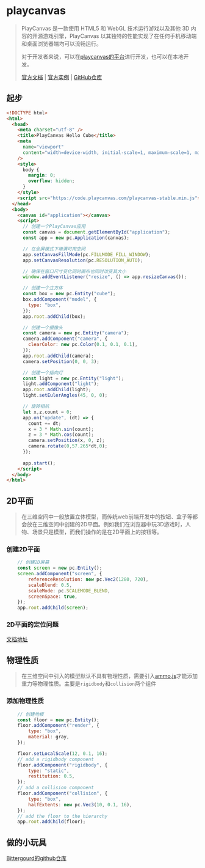 # playcanvas

> PlayCanvas 是一款使用 HTML5 和 WebGL 技术运行游戏以及其他 3D 内容的开源游戏引擎，PlayCanvas 以其独特的性能实现了在任何手机移动端和桌面浏览器端均可以流畅运行。
>
> 对于开发者来说，可以在[playcanvas的平台](https://playcanvas.com/)进行开发，也可以在本地开发。
>
> [官方文档](https://developer.playcanvas.com/en/user-manual) |  [官方实例](https://playcanvas.github.io/#/physics/compound-collision) | [GitHub仓库](https://github.com/playcanvas/engine) 

## 起步

```html
<!DOCTYPE html>
<html>
  <head>
    <meta charset="utf-8" />
    <title>PlayCanvas Hello Cube</title>
    <meta
      name="viewport"
      content="width=device-width, initial-scale=1, maximum-scale=1, minimum-scale=1, user-scalable=no"
    />
    <style>
      body {
        margin: 0;
        overflow: hidden;
      }
    </style>
    <script src="https://code.playcanvas.com/playcanvas-stable.min.js"></script>
  </head>
  <body>
    <canvas id="application"></canvas>
    <script>
      // 创建一个PlayCanvas应用
      const canvas = document.getElementById("application");
      const app = new pc.Application(canvas);

      // 在全屏模式下填满可用空间
      app.setCanvasFillMode(pc.FILLMODE_FILL_WINDOW);
      app.setCanvasResolution(pc.RESOLUTION_AUTO);

      // 确保在窗口尺寸变化同时画布也同时改变其大小
      window.addEventListener("resize", () => app.resizeCanvas());

      // 创建一个立方体
      const box = new pc.Entity("cube");
      box.addComponent("model", {
        type: "box",
      });
      app.root.addChild(box);

      // 创建一个摄像头
      const camera = new pc.Entity("camera");
      camera.addComponent("camera", {
        clearColor: new pc.Color(0.1, 0.1, 0.1),
      });
      app.root.addChild(camera);
      camera.setPosition(0, 0, 3);

      // 创建一个指向灯
      const light = new pc.Entity("light");
      light.addComponent("light");
      app.root.addChild(light);
      light.setEulerAngles(45, 0, 0);

      // 旋转相机
	  let x,z,count = 0;
      app.on("update", (dt) => {
		count += dt;
		x = 3 * Math.sin(count);
		z = 3 * Math.cos(count);
		camera.setPosition(x, 0, z);
		camera.rotate(0,57.265*dt,0);
	  });
        
      app.start();
    </script>
  </body>
</html>
```

## 2D平面

> 在三维空间中一般放置立体模型，而传统web前端开发中的按钮、盒子等都会放在三维空间中创建的2D平面。例如我们在浏览器中玩3D游戏时，人物、场景只是模型，而我们操作的是在2D平面上的按钮等。

### 创建2D平面

```javascript
	// 创建2D屏幕
	const screen = new pc.Entity();
	screen.addComponent("screen", {
		referenceResolution: new pc.Vec2(1280, 720),
		scaleBlend: 0.5,
		scaleMode: pc.SCALEMODE_BLEND,
		screenSpace: true,
	});
	app.root.addChild(screen);
```

### 2D平面的定位问题

[文档地址](https://developer.playcanvas.com/zh/user-manual/user-interface/elements/)

## 物理性质

> 在三维空间中引入的模型默认不具有物理性质，需要引入[ammo.js](https://github.com/kripken/ammo.js)才能添加重力等物理性质。主要是`rigidbody`和`collision`两个组件

### 添加物理性质

```javascript
	// 创建地板
	const floor = new pc.Entity();
	floor.addComponent("render", {
		type: "box",
		material: gray,
	});

	floor.setLocalScale(12, 0.1, 16);
	// add a rigidbody component
	floor.addComponent("rigidbody", {
		type: "static",
		restitution: 0.5,
	});
	// add a collision component
	floor.addComponent("collision", {
		type: "box",
		halfExtents: new pc.Vec3(10, 0.1, 16),
	});
	// add the floor to the hierarchy
	app.root.addChild(floor);
```

## 做的小玩具

[Bittergourd的github仓库](https://github.com/gaoachao/WebGL)
